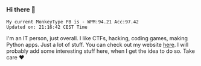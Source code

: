 ### Hi there 👋
<!-- PB START -->
```
My current MonkeyType PB is - WPM:94.21 Acc:97.42
Updated on: 21:16:42 CEST Time
```
<!-- PB END -->
I'm an IT person, just overall. I like CTFs, hacking, coding games, making Python apps. Just a lot of stuff.
You can check out my website [here](https://skill3472.github.io/).
I will probably add some interesting stuff here, when I get the idea to do so. Take care ❤️
